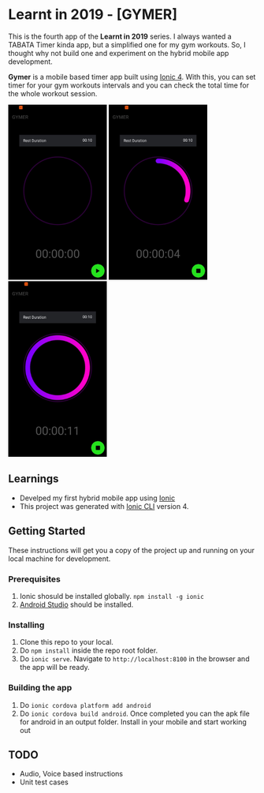 # Learnt in 2019 - [GYMER]

This is the fourth app of the **Learnt in 2019** series. I always wanted a TABATA Timer kinda app, but a simplified one for my gym workouts. So, I thought why not build one and experiment on the hybrid mobile app development.

**Gymer** is a mobile based timer app built using [Ionic 4](https://ionicframework.com/). With this, you can set timer for your gym workouts intervals and you can check the total time for the whole workout session.

<img src="https://github.com/JonesXavi/gymer/blob/master/extras/1.jpeg" alt="Initial State" width="200"/>
<img src="https://github.com/JonesXavi/gymer/blob/master/extras/2.jpeg" alt="Timer Started" width="200"/>
<img src="https://github.com/JonesXavi/gymer/blob/master/extras/3.jpeg" alt="Timer Completed" width="200"/>

## Learnings

* Develped my first hybrid mobile app using [Ionic](https://ionicframework.com/)
* This project was generated with [Ionic CLI](https://ionicframework.com/getting-started#cli) version 4.

## Getting Started

These instructions will get you a copy of the project up and running on your local machine for development.

### Prerequisites

1. Ionic shosuld be installed globally. ```npm install -g ionic```
2. [Android Studio](https://developer.android.com/studio/install.html) should be installed.

### Installing

1. Clone this repo to your local.
2. Do ```npm install``` inside the repo root folder.
3. Do ```ionic serve```. Navigate to ```http://localhost:8100``` in the browser and the app will be ready.

### Building the app
1. Do ```ionic cordova platform add android```
2. Do ```ionic cordova build android```. Once completed you can the apk file for android in an output folder. Install in your mobile and start working out

## TODO
* Audio, Voice based instructions
* Unit test cases
